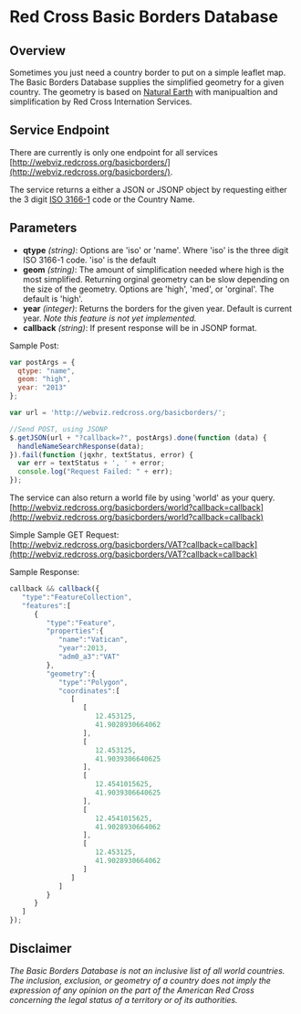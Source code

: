 Red Cross Basic Borders Database
================

Overview
----------------

Sometimes you just need a country border to put on a simple leaflet map. The Basic Borders Database supplies the simplified geometry for a given country. The geometry is based on [Natural Earth](http://naturalearth.com) with manipualtion and simplification by Red Cross Internation Services. 

Service Endpoint
-----------------

There are currently is only one endpoint for all services [http://webviz.redcross.org/basicborders/](http://webviz.redcross.org/basicborders/).

The service returns a either a JSON or JSONP object by requesting either the 3 digit [ISO 3166-1](http://en.wikipedia.org/wiki/ISO_3166-1_alpha-3) code or the Country Name.

Parameters
-----------------

 - **qtype** _(string)_: Options are 'iso' or 'name'. Where 'iso' is the three digit ISO 3166-1 code. 'iso' is the default
 - **geom** _(string)_: The amount of simplification needed where high is the most simplified. Returning orginal geometry can be slow depending on the size of the geometry. Options are 'high', 'med', or 'orginal'. The default is 'high'.
 - **year** _(integer)_: Returns the borders for the given year. Default is current year. _Note this feature is not yet implemented._
 - **callback** _(string)_: If present response will be in JSONP format.

Sample Post:
```javascript
var postArgs = {
  qtype: "name",
  geom: "high",
  year: "2013"
};

var url = 'http://webviz.redcross.org/basicborders/';

//Send POST, using JSONP
$.getJSON(url + "?callback=?", postArgs).done(function (data) {
  handleNameSearchResponse(data);
}).fail(function (jqxhr, textStatus, error) {
  var err = textStatus + ', ' + error;
  console.log("Request Failed: " + err);
});
```

The service can also return a world file by using 'world' as your query.
[http://webviz.redcross.org/basicborders/world?callback=callback](http://webviz.redcross.org/basicborders/world?callback=callback)

Simple Sample GET Request:
[http://webviz.redcross.org/basicborders/VAT?callback=callback](http://webviz.redcross.org/basicborders/VAT?callback=callback)

Sample Response:
```javascript
callback && callback({
   "type":"FeatureCollection",
   "features":[
      {
         "type":"Feature",
         "properties":{
            "name":"Vatican",
            "year":2013,
            "adm0_a3":"VAT"
         },
         "geometry":{
            "type":"Polygon",
            "coordinates":[
               [
                  [
                     12.453125,
                     41.9028930664062
                  ],
                  [
                     12.453125,
                     41.9039306640625
                  ],
                  [
                     12.4541015625,
                     41.9039306640625
                  ],
                  [
                     12.4541015625,
                     41.9028930664062
                  ],
                  [
                     12.453125,
                     41.9028930664062
                  ]
               ]
            ]
         }
      }
   ]
});
```

Disclaimer
-----------------
*The Basic Borders Database is not an inclusive list of all world countries. The inclusion, exclusion, or geometry of a country does not imply the expression of any opinion on the part of the American Red Cross concerning the legal status of a territory or of its authorities.*